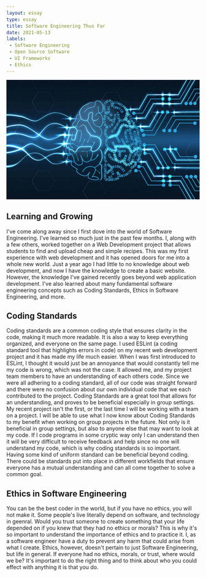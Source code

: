 ```yaml
---
layout: essay
type: essay
title: Software Engineering Thus Far
date: 2021-05-13
labels:
 - Software Engineering
 - Open Source Software
 - UI Frameworks
 - Ethics
---
```


<img class="ui image" src="/images/softwareengineering.jpg">

## Learning and Growing
I've come along away since I first dove into the world of Software Engineering. I've learned so much just in the past few months. I, along with a few others, worked together on a Web Development project that allows students to find and upload cheap and simple recipes. This was my first experience with web development and it has opened doors for me into a whole new world. Just a year ago I had little to no knowledge about web development, and now I have the knowledge to create a basic website. However, the knowledge I've gained recently goes beyond web application development. I've also learned about many fundamental software engineering concepts such as Coding Standards, Ethics in Software Engineering, and more.

## Coding Standards
Coding standards are a common coding style that ensures clarity in the code, making it much more readable. It is also a way to keep everything organized, and everyone on the same page. I used ESLint (a coding standard tool that highlights errors in code) on my recent web development project and it has made my life much easier. When I was first introduced to ESLint, I thought it would just be an annoyance that would constantly tell me my code is wrong, which was not the case. It allowed me, and my project team members to have an understanding of each others code. Since we were all adhering to a coding standard, all of our code was straight forward and there were no confusion about our own individual code that we each contributed to the project. Coding Standards are a great tool that allows for an understanding, and proves to be beneficial especially in group settings. My recent project isn't the first, or the last time I will be working with a team on a project. I will be able to use what I now know about Coding Standards to my benefit when working on group projects in the future. Not only is it beneficial in group settings, but also to anyone else that may want to look at my code. If I code programs in some cryptic way only I can understand then it will be very difficult to receive feedback and help since no one will understand my code, which is why coding standards is so important. Having some kind of uniform standard can be beneficial beyond coding. There could be standards put into place in different workfields that ensure everyone has a mutual understanding and can all come together to solve a common goal. 

## Ethics in Software Engineering
You can be the best coder in the world, but if you have no ethics, you will not make it. Some people's live literally depend on software, and technology in geenral. Would you trust someone to create something that your life depended on if you knew that they had no ethics or morals? This is why it's so important to understand the importance of ethics and to practice it. I, as a software engineer have a duty to prevent any harm that could arise from what I create. Ethics, however, doesn't pertain to just Software Engineering, but life in general. If everyone had no ethics, morals, or trust, where would we be? It's important to do the right thing and to think about who you could effect with anything it is that you do. 
